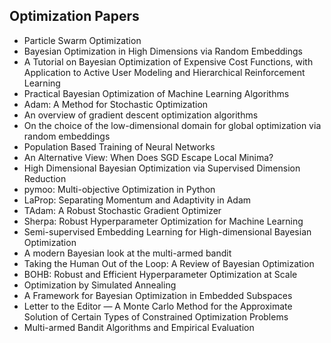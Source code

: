 
<h2>Optimization Papers </h2>


<ul>

                             

 <li><a target="_blank" href="https://github.com/manjunath5496/Optimization-Papers/blob/master/opt(1).pdf" style="text-decoration:none;">Particle Swarm Optimization</a></li>

 <li><a target="_blank" href="https://github.com/manjunath5496/Optimization-Papers/blob/master/opt(2).pdf" style="text-decoration:none;">Bayesian Optimization in High Dimensions via Random Embeddings</a></li>

<li><a target="_blank" href="https://github.com/manjunath5496/Optimization-Papers/blob/master/opt(3).pdf" style="text-decoration:none;">A Tutorial on Bayesian Optimization of
Expensive Cost Functions, with Application to Active User Modeling and Hierarchical Reinforcement Learning</a></li>
 <li><a target="_blank" href="https://github.com/manjunath5496/Optimization-Papers/blob/master/opt(4).pdf" style="text-decoration:none;">Practical Bayesian Optimization of Machine Learning Algorithms</a></li>                              
<li><a target="_blank" href="https://github.com/manjunath5496/Optimization-Papers/blob/master/opt(5).pdf" style="text-decoration:none;">Adam: A Method for Stochastic Optimization</a></li>
<li><a target="_blank" href="https://github.com/manjunath5496/Optimization-Papers/blob/master/opt(6).pdf" style="text-decoration:none;">An overview of gradient descent optimization algorithms</a></li>
 <li><a target="_blank" href="https://github.com/manjunath5496/Optimization-Papers/blob/master/opt(7).pdf" style="text-decoration:none;">On the choice of the low-dimensional domain for global optimization via random embeddings</a></li>

 <li><a target="_blank" href="https://github.com/manjunath5496/Optimization-Papers/blob/master/opt(8).pdf" style="text-decoration:none;"> Population Based Training of Neural Networks </a></li>
   <li><a target="_blank" href="https://github.com/manjunath5496/Optimization-Papers/blob/master/opt(9).pdf" style="text-decoration:none;">An Alternative View: When Does SGD Escape Local Minima?</a></li>
  
   
 <li><a target="_blank" href="https://github.com/manjunath5496/Optimization-Papers/blob/master/opt(10).pdf" style="text-decoration:none;">High Dimensional Bayesian Optimization via Supervised Dimension Reduction </a></li>                              
<li><a target="_blank" href="https://github.com/manjunath5496/Optimization-Papers/blob/master/opt(11).pdf" style="text-decoration:none;">pymoo: Multi-objective Optimization in Python</a></li>
<li><a target="_blank" href="https://github.com/manjunath5496/Optimization-Papers/blob/master/opt(12).pdf" style="text-decoration:none;">LaProp: Separating Momentum and Adaptivity in Adam</a></li>
<li><a target="_blank" href="https://github.com/manjunath5496/Optimization-Papers/blob/master/opt(13).pdf" style="text-decoration:none;">TAdam: A Robust Stochastic Gradient Optimizer</a></li>

<li><a target="_blank" href="https://github.com/manjunath5496/Optimization-Papers/blob/master/opt(14).pdf" style="text-decoration:none;">Sherpa: Robust Hyperparameter Optimization for Machine Learning</a></li>
                              
<li><a target="_blank" href="https://github.com/manjunath5496/Optimization-Papers/blob/master/opt(15).pdf" style="text-decoration:none;">Semi-supervised Embedding Learning for High-dimensional Bayesian Optimization</a></li>

<li><a target="_blank" href="https://github.com/manjunath5496/Optimization-Papers/blob/master/opt(16).pdf" style="text-decoration:none;">A modern Bayesian look at the multi-armed bandit</a></li>

  <li><a target="_blank" href="https://github.com/manjunath5496/Optimization-Papers/blob/master/opt(17).pdf" style="text-decoration:none;">Taking the Human Out of the Loop:
A Review of Bayesian Optimization</a></li>   
  
<li><a target="_blank" href="https://github.com/manjunath5496/Optimization-Papers/blob/master/opt(18).pdf" style="text-decoration:none;">BOHB: Robust and Efficient Hyperparameter Optimization at Scale</a></li> 

  
<li><a target="_blank" href="https://github.com/manjunath5496/Optimization-Papers/blob/master/opt(19).pdf" style="text-decoration:none;">Optimization by Simulated Annealing</a></li> 

<li><a target="_blank" href="https://github.com/manjunath5496/Optimization-Papers/blob/master/opt(20).pdf" style="text-decoration:none;">A Framework for Bayesian Optimization in Embedded Subspaces</a></li>

<li><a target="_blank" href="https://github.com/manjunath5496/Optimization-Papers/blob/master/opt(21).pdf" style="text-decoration:none;">Letter to the Editor — A Monte Carlo Method for the Approximate Solution of Certain Types of Constrained Optimization Problems</a></li>
<li><a target="_blank" href="https://github.com/manjunath5496/Optimization-Papers/blob/master/opt(22).pdf" style="text-decoration:none;">Multi-armed Bandit Algorithms
and Empirical Evaluation</a></li> 
 </ul>

